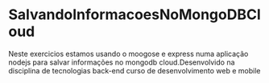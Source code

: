 # SalvandoInformacoesNoMongoDBCloud
Neste exercicios estamos usando o moogose e express numa aplicação nodejs para salvar informações no mongodb cloud.Desenvolvido na disciplina de tecnologias back-end curso de desenvolvimento web e mobile 
